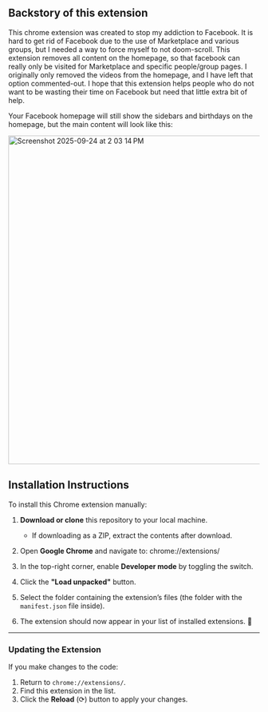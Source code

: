 ## Backstory of this extension

This chrome extension was created to stop my addiction to Facebook.
It is hard to get rid of Facebook due to the use of Marketplace and various groups, but I needed a way to force myself to not doom-scroll. This extension removes all content on the homepage, so that facebook can really only be visited for Marketplace and specific people/group pages.
I originally only removed the videos from the homepage, and I have left that option commented-out. I hope that this extension helps people who do not want to be wasting their time on Facebook but need that little extra bit of help.

Your Facebook homepage will still show the sidebars and birthdays on the homepage, but the main content will look like this:

<img width="718" height="658" alt="Screenshot 2025-09-24 at 2 03 14 PM" src="https://github.com/user-attachments/assets/abb57d11-808d-450a-92ca-61443e9a9bad" />


## Installation Instructions

To install this Chrome extension manually:

1. **Download or clone** this repository to your local machine.

   - If downloading as a ZIP, extract the contents after download.

2. Open **Google Chrome** and navigate to: chrome://extensions/

3. In the top-right corner, enable **Developer mode** by toggling the switch.

4. Click the **"Load unpacked"** button.

5. Select the folder containing the extension’s files (the folder with the `manifest.json` file inside).

6. The extension should now appear in your list of installed extensions. 🎉

---

### Updating the Extension

If you make changes to the code:

1. Return to `chrome://extensions/`.
2. Find this extension in the list.
3. Click the **Reload** (⟳) button to apply your changes.
